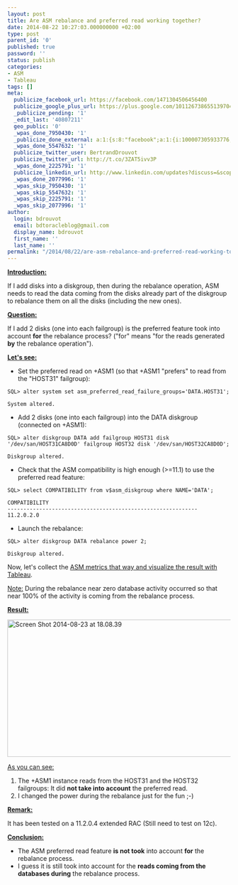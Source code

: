 ```yaml
---
layout: post
title: Are ASM rebalance and preferred read working together?
date: 2014-08-22 10:27:03.000000000 +02:00
type: post
parent_id: '0'
published: true
password: ''
status: publish
categories:
- ASM
- Tableau
tags: []
meta:
  publicize_facebook_url: https://facebook.com/1471304506456400
  publicize_google_plus_url: https://plus.google.com/101126738655139704850/posts/Ead84FcBii9
  _publicize_pending: '1'
  _edit_last: '40807211'
  geo_public: '0'
  _wpas_done_7950430: '1'
  _publicize_done_external: a:1:{s:8:"facebook";a:1:{i:100007305933776;b:1;}}
  _wpas_done_5547632: '1'
  publicize_twitter_user: BertrandDrouvot
  publicize_twitter_url: http://t.co/3ZAT5ivv3P
  _wpas_done_2225791: '1'
  publicize_linkedin_url: http://www.linkedin.com/updates?discuss=&scope=16310177&stype=M&topic=5908514502608977920&type=U&a=mRPW
  _wpas_done_2077996: '1'
  _wpas_skip_7950430: '1'
  _wpas_skip_5547632: '1'
  _wpas_skip_2225791: '1'
  _wpas_skip_2077996: '1'
author:
  login: bdrouvot
  email: bdtoracleblog@gmail.com
  display_name: bdrouvot
  first_name: ''
  last_name: ''
permalink: "/2014/08/22/are-asm-rebalance-and-preferred-read-working-together/"
---
```


<span style="text-decoration:underline;">**Introduction:**</span>

If I add disks into a diskgroup, then during the rebalance operation, ASM needs to read the data coming from the disks already part of the diskgroup to rebalance them on all the disks (including the new ones).

<span style="text-decoration:underline;">**Question:**</span>

If I add 2 disks (one into each failgroup) is the preferred feature took into account **for** the rebalance process? ("for" means "for the reads generated **by** the rebalance operation").

<span style="text-decoration:underline;">**Let's see:**</span>

-   Set the preferred read on +ASM1 (so that +ASM1 "prefers" to read from the "HOST31" failgroup):

<!-- -->

    SQL> alter system set asm_preferred_read_failure_groups='DATA.HOST31';

    System altered.

-   Add 2 disks (one into each failgroup) into the DATA diskgroup (connected on +ASM1):

<!-- -->

    SQL> alter diskgroup DATA add failgroup HOST31 disk '/dev/san/HOST31CA8D0D' failgroup HOST32 disk '/dev/san/HOST32CA8D0D';

    Diskgroup altered.

-   Check that the ASM compatibility is high enough (&gt;=11.1) to use the preferred read feature:

<!-- -->

    SQL> select COMPATIBILITY from v$asm_diskgroup where NAME='DATA';

    COMPATIBILITY
    ------------------------------------------------------------
    11.2.0.2.0

-   Launch the rebalance:

<!-- -->

    SQL> alter diskgroup DATA rebalance power 2;

    Diskgroup altered.

Now, let's collect the [ASM metrics that way and visualize the result with Tableau](http://bdrouvot.wordpress.com/2014/07/08/graphing-asm-performance-metrics/ "Graphing ASM performance metrics").

<span style="text-decoration:underline;">Note:</span> During the rebalance near zero database activity occurred so that near 100% of the activity is coming from the rebalance process.

<span style="text-decoration:underline;">**Result:**</span>

[<img src="{{ site.baseurl }}/assets/images/screen-shot-2014-08-23-at-18-08-39.png" class="aligncenter size-full wp-image-2211" width="640" height="309" alt="Screen Shot 2014-08-23 at 18.08.39" />](https://bdrouvot.files.wordpress.com/2014/08/screen-shot-2014-08-23-at-18-08-39.png)

<span style="text-decoration:underline;">As you can see:</span>

1.  The +ASM1 instance reads from the HOST31 and the HOST32 failgroups: It did **not take into account** the preferred read.
2.  I changed the power during the rebalance just for the fun ;-)

<span style="text-decoration:underline;">**Remark:**</span>

It has been tested on a 11.2.0.4 extended RAC (Still need to test on 12c).

<span style="text-decoration:underline;">**Conclusion:**</span>

-   The ASM preferred read feature **is not took** into account **for** the rebalance process.
-   I guess it is still took into account for the **reads coming from the databases during** the rebalance process.
